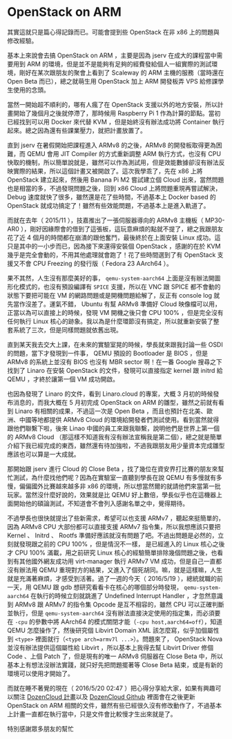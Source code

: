 # OpenStack on ARM

其實這就只是篇心得記錄而已。可能會提到些 OpenStack 在非 x86 上的問題與修改經驗。

基本上來說會去搞 OpenStack on ARM ，主要是因為 jserv 在成大的課程當中需要用到 ARM 的環境，但是並不是能夠有足夠的經費發給個人一組實際的測試環境，剛好在某次跟朋友的聚會上看到了 Scaleway 的 ARM 主機的服務（當時還在 Open Beta 而已），總之就萌生用 OpenStack 加上 ARM 開發板弄 VPS 給修課學生使用的念頭。

當然一開始超不順利的，哪有人瘋了在 OpenStack 支援以外的地方安裝，所以計畫開始了幾個月之後就停滯了，那時候用 Raspberry Pi 1 作為計算的節點。當初已經找到可以用 Docker 來代替 KVM ，但是始終沒有辦法成功將 Container 執行起來。總之因為還有些課業壓力，就把計畫放置了。

直到 jserv 在暑假開始把課程進入 ARMv8 的之後，ARMv8 的開發板取得更為困難，而 QEMU 會用 JIT Compiler 的方式重新調整 ARM 執行方式，也沒有 CPU 快取的機制，所以簡單說就是，雖然可以作為測試用，但是效能數據卻沒有辦法反映實際的結果，所以這個計畫又被開啟了。這次我學乖了，先在 x86 上將 OpenStack 建立起來，然後用 Banana Pi M2 嘗試建立個 Cloud 出來，當然問題也是相當的多，不過發現問題之後，回到 x86 Cloud 上將問題重現再嘗試解決，Debug 速度就快了很多，雖然還是花了些時間，不過基本上 Docker based 的 OpenStack 就成功搞定了！雖然有些效能問題，不過基本上是進入軌道了。

而就在去年（ 2015/11 ），技嘉推出了一張伺服器導向的 ARMv8 主機板（ MP30-AR0 ），剛好因緣際會的借到了這張板，這玩意麻煩的點就不提了，總之我跟朋友花了近 4 個月的時間都在崩潰的跟他奮鬥，最後終於在上面安裝 Linux 成功。這只是其中的一小步而已，因為接下來還得安裝個 OpenStack ，感謝的在於 KVM 幾乎是完全會動的，不用其他處理就會跑了！花了些時間選到了有 OpenStack 支援又不會 CPU Freezing 的發行版（ Fedora 23 AArch64 ）。

果不其然，人生沒有那麼美好的事， `qemu-system-aarch64` 上面是沒有辦法開圖形化模式的，也沒有預設編譯有 `SPICE` 支援，所以在 VNC 跟 SPICE 都不會動的狀態下要把可能在 VM 的網路問題或是開機問題給解了，反正有 console log 就先當作沒差了。運氣不錯， Ubuntu 有幫 ARMv8 準備好 Cloud 映像檔可以用，正當以為可以直接上的時候，發現 VM 開機之後只會 CPU 100% ，但是完全沒有任何執行 Linux 核心的跡象。我以為是什麼環節沒有搞定，所以就重新安裝了整套系統了三次，但是同樣問題就依舊出現。

直到某天我去交大上課，在未來的實驗室晃的時候，學長就來跟我討論一些 OSDI 的問題，當下才發現到一件事， QEMU 預設的 Bootloader 是 BIOS ，但是 ARMv8 的系統上並沒有 BIOS 也沒有 MBR sector 啊！在一番 Google 搜尋之下找到了 Linaro 在安裝 OpenStack 的文件，發現可以直接指定 kernel 跟 initrd 給 QEMU ，才終於讓第一個 VM 成功開啟。

也因為發現了 Linaro 的文件，看到 Linaro.cloud 的專案，大概 3 月初的時候發布消息的，而我大概在 5 月初完成 OpenStack on ARM  的雛型，雖然之前就有看到 Linaro 有相關的成果，不過這一次是 Open Beta ，而且也預計在北美、歐洲、中國等地都提供 ARMv8 Cloud 的環境給開發者們測試使用。看到當然就得跟他們聯繫下啦，後來 Linao 中國的員工來跟我聯繫，說明他們是世界上第一個的 ARMv8 Cloud （那這樣不知道我有沒有辦法宣稱我是第二個），總之就是簡單介紹下我已經完成的東西，雖然還有待加強啦，不過我跟朋友用少量資本完成雛型應該也可以算是一大成就。

那開始跟 jserv 進行 Cloud 的 Close Beta ，找了幾位在資安界打比賽的朋友來幫忙測試，為什麼找他們呢？因為在實驗室一直聽到學長在說 QEMU 有多慢就有多慢，偏偏國外比賽越來越多非 x86 的環境，所以想當然爾的就請他們來當第一批玩家。當然沒什麼好說的，效果就是比 QEMU 好上數倍，學長似乎也在這機器上面開始他的碩論測試，不知道會不會列入感謝名單之中，覺得期待。

不過學長也很快就提出了些新需求，希望可以也支援 ARMv7 ，聽起來挺簡單的，因為 ARMv8 CPU 大部份都可以直接支援 ARMv7 指令集，所以我想應該只要把 Kernel 、 Initrd 、 Rootfs 準備好應該就沒有問題了吧。不過出問題是必然的，立刻就發現跟之前的 CPU 100% ，但是情況不一樣， 是已經進入的 Linux 核心之後才 CPU 100% 滿載，用之前研究 Linux 核心的經驗簡單排除幾個問題之後，也看到有其他國外網友成功用 virt-manager 執行 ARMv7 VM 成功，但是自己一直都沒有辦法用 QEMU 重現對方的結果，又進入了個死胡同。嘛，就是這樣嘛，人生就是充滿著麻煩，才感受到活著。過了一週的今天（ 2016/5/19 ），總統就職的前一天，用 QEMU 跟 gdb 想研究看看卡在核心的哪個部分時發現， `qemu-system-aarch64` 在執行的時候立刻就跳進了 Undefined Interrupt Handler ，才忽然意識到 ARMv8 跟 ARMv7 的指令集 Opcode 是互不相容的，雖然 CPU 可以正確判斷並執行，但是 `qemu-system-aarch64` 沒有辦法直接決定使用的指定集，而必須要在 `-cpu` 的參數中將 AArch64 的模式關閉才能（`-cpu host,aarch64=off`），知道 QEMU 怎麼操作了，然後研究個 Libvirt Domain XML 該怎麼寫，似乎加個屬性到 `<type>` 裡面就行（`<type arch=armv7l ...>`）。問題來了， OpenStack Nova 並沒有辦法提供這個屬性給 Libvirt ，所以基本上我得去幫 Libvirt Driver 修個 Code 、上個 Patch 了，但是現有的唯一 ARMv8 伺服器在 Close Beta 中，所以基本上有想法沒辦法實踐，就只好先把問題擺著等 Close Beta 結束，或是有新的環境可以使用才開始了。

而就在睡不著覺的現在（ 2016/5/20 02:47 ）把心得分享給大家，如果有興趣可以關注 [DozenCloud 計畫](http://dozencloud.org)以及 [DozenCloud Github](http://github.com/dozencloud/) 裡面會在之後更新 OpenStack on ARM 相關的文件，雖然有些已經很久沒有修改動作了，不過基本上計畫一直都在執行當中，只是文件會比較慢才生出來就是了。

特別感謝眾多朋友的幫忙